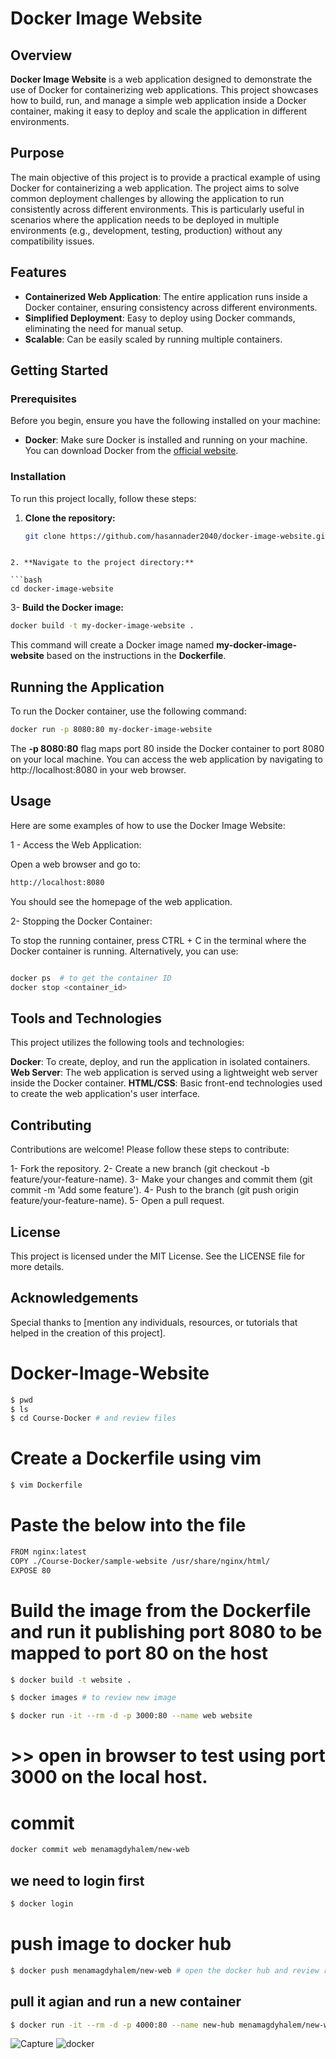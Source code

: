 # Docker Image Website

## Overview

**Docker Image Website** is a web application designed to demonstrate the use of Docker for containerizing web applications. This project showcases how to build, run, and manage a simple web application inside a Docker container, making it easy to deploy and scale the application in different environments.

## Purpose

The main objective of this project is to provide a practical example of using Docker for containerizing a web application. The project aims to solve common deployment challenges by allowing the application to run consistently across different environments. This is particularly useful in scenarios where the application needs to be deployed in multiple environments (e.g., development, testing, production) without any compatibility issues.

## Features

- **Containerized Web Application**: The entire application runs inside a Docker container, ensuring consistency across different environments.
- **Simplified Deployment**: Easy to deploy using Docker commands, eliminating the need for manual setup.
- **Scalable**: Can be easily scaled by running multiple containers.

## Getting Started

### Prerequisites

Before you begin, ensure you have the following installed on your machine:

- **Docker**: Make sure Docker is installed and running on your machine. You can download Docker from the [official website](https://www.docker.com/get-started).

### Installation

To run this project locally, follow these steps:

1. **Clone the repository:**

   ```bash
   git clone https://github.com/hasannader2040/docker-image-website.git
 ```

2. **Navigate to the project directory:**

```bash
cd docker-image-website
```
3- **Build the Docker image:**


```bash
docker build -t my-docker-image-website .
```

This command will create a Docker image named **my-docker-image-website** based on the instructions in the **Dockerfile**.

## Running the Application
To run the Docker container, use the following command:

```bash
docker run -p 8080:80 my-docker-image-website
```
The **-p 8080:80** flag maps port 80 inside the Docker container to port 8080 on your local machine. You can access the web application by navigating to http://localhost:8080 in your web browser.


## Usage
Here are some examples of how to use the Docker Image Website:

1 - Access the Web Application:

Open a web browser and go to:


```bash
http://localhost:8080
```
You should see the homepage of the web application.

2- Stopping the Docker Container:

To stop the running container, press CTRL + C in the terminal where the Docker container is running. Alternatively, you can use:

```bash

docker ps  # to get the container ID
docker stop <container_id>
```

## Tools and Technologies

This project utilizes the following tools and technologies:

**Docker**: To create, deploy, and run the application in isolated containers.
**Web Server**: The web application is served using a lightweight web server inside the Docker container.
**HTML/CSS**: Basic front-end technologies used to create the web application's user interface.


## Contributing
Contributions are welcome! Please follow these steps to contribute:

1- Fork the repository.
2- Create a new branch (git checkout -b feature/your-feature-name).
3- Make your changes and commit them (git commit -m 'Add some feature').
4- Push to the branch (git push origin feature/your-feature-name).
5- Open a pull request.


## License
This project is licensed under the MIT License. See the LICENSE file for more details.

## Acknowledgements
Special thanks to [mention any individuals, resources, or tutorials that helped in the creation of this project].







# Docker-Image-Website
 ```bash
$ pwd
$ ls
$ cd Course-Docker # and review files
 ```

# Create a Dockerfile using vim 
 ```bash
$ vim Dockerfile
 ```
# Paste the below into the file

 ```bash
FROM nginx:latest
COPY ./Course-Docker/sample-website /usr/share/nginx/html/
EXPOSE 80
 ```
# Build the image from the Dockerfile and run it publishing port 8080 to be mapped to port 80 on the host
 ```bash
$ docker build -t website .
 ```
 ```bash
$ docker images # to review new image
 ```
 ```bash
$ docker run -it --rm -d -p 3000:80 --name web website
 ```

# >> open in browser to test using port 3000 on the local host.

# commit
 ```bash
docker commit web menamagdyhalem/new-web
 ```
## we need to login first ##
 ```bash
$ docker login
 ```


# push image to docker hub
 ```bash
$ docker push menamagdyhalem/new-web # open the docker hub and review repo
 ```

## pull it agian and run a new container
  ```bash
$ docker run -it --rm -d -p 4000:80 --name new-hub menamagdyhalem/new-web
 ```


![Capture](https://github.com/user-attachments/assets/82c90156-c1d9-418a-b7d0-91cd27f9737f)
![docker](https://github.com/user-attachments/assets/b7f2c59c-33be-4bd9-ad2a-8ac2e730492b)

